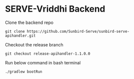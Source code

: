 # SERVE-Vriddhi Backend

Clone the backend repo&#x20;

```
git clone https://github.com/Sunbird-Serve/sunbird-serve-apihandler.git
```

Checkout the release branch

```
git checkout release-apihandler-1.1.0.0
```

Run below command in bash terminal

```
./gradlew bootRun
```
